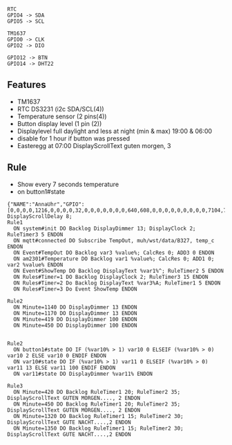 ```
RTC
GPIO4 -> SDA
GPIO5 -> SCL

TM1637
GPIO0 -> CLK
GPIO2 -> DIO

GPIO12 -> BTN
GPIO14 -> DHT22
```
## Features
- TM1637
- RTC DS3231 (i2c SDA/SCL(4))
- Temperature sensor (2 pins(4))
- Button display level (1 pin (2))
- Displaylevel full daylight and less at night (min & max) 19:00 & 06:00
- disable for 1 hour if button was pressed
- Easteregg at 07:00 DisplayScrollText guten morgen, 3

## Rule
- Show every 7 seconds temperature
- on button1#state
```
{"NAME":"AnnaUhr","GPIO":[0,0,0,0,1216,0,0,0,0,32,0,0,0,0,0,0,0,640,608,0,0,0,0,0,0,0,0,0,7104,7136,0,0,0,0,0,0],"FLAG":0,"BASE":1}
DisplayScrollDelay 8; 
Rule1
  ON system#init DO Backlog DisplayDimmer 13; DisplayClock 2; RuleTimer3 5 ENDON
  ON mqtt#connected DO Subscribe TempOut, muh/wst/data/B327, temp_c ENDON
  ON Event#TempOut DO Backlog var3 %value%; CalcRes 0; ADD3 0 ENDON
  ON am2301#Temperature DO Backlog var1 %value%; CalcRes 0; ADD1 0; var2 %value% ENDON
  ON Event#ShowTemp DO Backlog DisplayText %var1%^; RuleTimer2 5 ENDON
  ON Rules#Timer=1 DO Backlog DisplayClock 2; RuleTimer3 15 ENDON
  ON Rules#Timer=2 Do Backlog DisplayText %var3%A; RuleTimer1 5 ENDON
  ON Rules#Timer=3 Do Event ShowTemp ENDON

Rule2 
  ON Minute=1140 DO DisplayDimmer 13 ENDON
  ON Minute=1170 DO DisplayDimmer 13 ENDON
  ON Minute=419 DO DisplayDimmer 100 ENDON
  ON Minute=450 DO DisplayDimmer 100 ENDON


Rule2
  ON button1#state DO IF (%var10% > 1) var10 0 ELSEIF (%var10% > 0) var10 2 ELSE var10 0 ENDIF ENDON
  ON var10#state DO IF (%var10% > 1) var11 0 ELSEIF (%var10% > 0) var11 13 ELSE var11 100 ENDIF ENDON
  ON var11#state DO DisplayDimmer %var11% ENDON

Rule3
  ON Minute=420 DO Backlog RuleTimer1 20; RuleTimer2 35; DisplayScrollText GUTEN MORGEN...., 2 ENDON
  ON Minute=450 DO Backlog RuleTimer1 20; RuleTimer2 35; DisplayScrollText GUTEN MORGEN...., 2 ENDON
  ON Minute=1320 DO Backlog RuleTimer1 15; RuleTimer2 30; DisplayScrollText GUTE NACHT....,2 ENDON
  ON Minute=1350 DO Backlog RuleTimer1 15; RuleTimer2 30; DisplayScrollText GUTE NACHT....,2 ENDON
```
